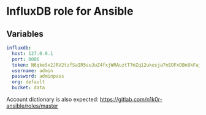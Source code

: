 # InfluxDB role for Ansible

## Variables

```yaml
influxdb:
  host: 127.0.0.1
  port: 8086
  token: N6qkeSx2JRV2tzfSaIR5suJuZ4fxjWRAuztT7mZq12ukesja7nEOFxDBn8kFajPah9Gth8WHxXk3eqZ8J45oYQ==
  username: admin
  password: adminpass
  org: default
  bucket: data
```

Account dictionary is also expected: https://gitlab.com/n1k0r-ansible/roles/master
